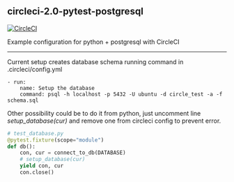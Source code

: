 ## circleci-2.0-pytest-postgresql

[![CircleCI](https://circleci.com/gh/dvasdekis/circleci-2.0-pytest-postgresql.svg?style=svg)](https://circleci.com/gh/dvasdekis/circleci-2.0-pytest-postgresql)

Example configuration for python + postgresql with CircleCI

---

Current setup creates database schema running command in .circleci/config.yml

```
- run:
    name: Setup the database
    command: psql -h localhost -p 5432 -U ubuntu -d circle_test -a -f schema.sql
```

Other possibility could be to do it from python, just uncomment line *setup_database(cur)* and remove one from circleci config to prevent error.

```python
# test_database.py
@pytest.fixture(scope="module")
def db():
    con, cur = connect_to_db(DATABASE)
    # setup_database(cur)
    yield con, cur
    con.close()
```
